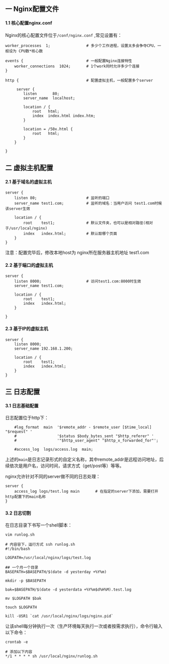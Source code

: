 ## 一 Nginx配置文件

#### 1.1 核心配置nginx.conf

Nginx的核心配置文件位于`/conf/nginx.conf` ,常见设置有：

```
worker_processes  1;                # 多少个工作进程，设置太多会争夺CPU，一般设为 CPU数*核心数

events {                            # 一般配置Nginx连接特性
    worker_connections  1024;       # 1个work同时允许多少个连接
}

http {                              # 配置虚拟主机，一般配置多个server

     server {
        listen       80;
        server_name  localhost;

        location / {
            root   html;
            index  index.html index.htm;
        }

        location = /50x.html {
            root   html;
        }
    }

}
```

## 二 虚拟主机配置

#### 2.1 基于域名的虚拟主机

```
server {
    listen 80;                      # 监听的端口
    server_name test1.com;          # 监听的域名：当用户访问 test1.com时候该server生效

    location / {
        root    test1;              # 默认文件夹，也可以是相对路径(相对于/usr/local/nginx)
        index   index.html;         # 默认取哪个页面
    }
}
```

注意：配置完毕后，修改本地host为 nginx所在服务器主机地址 test1.com 

#### 2.2 基于端口的虚拟主机

```
server {
    listen 8000;                    # 访问test1.com:8000时生效
    server_name test1.com;      

    location / {
        root    test1;           
        index   index.html;      
    }

}
```

#### 2.3 基于IP的虚拟主机

```
server {
    listen 8000;                 
    server_name 192.168.1.200;      

    location / {
        root    test1;           
        index   index.html;      
    }
}
```

## 三 日志配置

#### 3.1 日志基础配置

日志配置位于http下：

```
    #log_format  main  '$remote_addr - $remote_user [$time_local] "$request" '
    #                  '$status $body_bytes_sent "$http_referer" '
    #                  '"$http_user_agent" "$http_x_forwarded_for"';

    #access_log  logs/access.log  main;
```
上述的`main`是日志记录形式的自定义名称，其中remote_addr是远程访问地址，后续依次是用户名，访问时间，请求方式（get/post等）等等。  

nginx允许针对不同的server做不同的日志处理：
```
server {
    access_log logs/test.log main       # 在指定的server下添加，需要打开http配置下的main名称
}
```

#### 3.2 日志切割

在日志目录下书写一个shell脚本：
```
vim runlog.sh

# 内容容下，运行方式 ssh runlog.sh
#!/bin/bash

LOGPATH=/usr/local/nginx/logs/test.log

## 一个月一个目录
BASEPATH=$BASEPATH/$(date -d yesterday +%Y%m)

mkdir -p $BASEPATH

bak=$BASEPATH/$(date -d yesterdata +%Y%m$d%H%M).test.log

mv $LOGPATH $bak

touch $LOGPATH

kill -USR1 `cat /usr/local/nginx/logs/nginx.pid`
```

让该shell每分钟执行一次（生产环境每天执行一次或者按需求执行），命令行输入以下命令：
```
crontab -e 

# 添加以下内容
*/1 * * * * sh /usr/local/nginx/runlog.sh
```